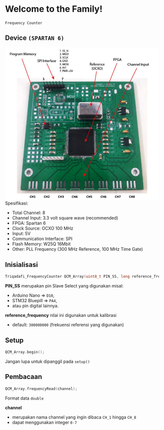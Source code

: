 # Welcome to the Family!
`Frequency Counter`  

## Device `(SPARTAN 6)`
![Current Device](https://github.com/triqadafi/Triqadafi_FrequencyCounter/blob/master/images/device.jpg?raw=true)
Spesifikasi:
- Total Channel: 8
- Channel Input: 3.3 volt square wave (recommended)
- FPGA: Spartan 6
- Clock Source: OCXO 100 MHz
- Input: 5V
- Communication Interface: SPI
- Flash Memory: W25Q 16Mbit
- Other: PLL Frequency (300 MHz Reference, 100 MHz Time Gate)



## Inisialisasi
```c++
Triqadafi_FrequencyCounter QCM_Array(uint8_t PIN_SS, long reference_frequency);
```
**PIN_SS** merupakan pin Slave Select yang digunakan 
misal: 
- Arduino Nano => `D10`, 
- STM32 Bluepill => `PA4`,
- atau pin digital lainnya.

**reference_frequency** nilai ini digunakan untuk kalibrasi
- default: `300000000` (frekuensi referensi yang digunakan)

## Setup
```c++
QCM_Array.begin();
```
Jangan lupa untuk dipanggil pada `setup()`

## Pembacaan
```c++
QCM_Array.frequencyRead(channel);
```
Format data `double`

**channel** 
- merupakan nama channel yang ingin dibaca `CH_1` hingga `CH_8`
- dapat menggunakan integer `0-7`